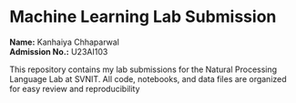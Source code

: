 # Machine Learning Lab Submission

**Name:** Kanhaiya Chhaparwal  
**Admission No.:** U23AI103

This repository contains my lab submissions for the Natural Processing Language Lab at SVNIT. All code, notebooks, and data files are organized for easy review and reproducibility
